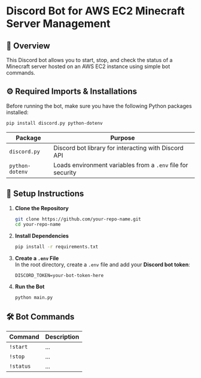 # **Discord Bot for AWS EC2 Minecraft Server Management**

## **📌 Overview**  
This Discord bot allows you to start, stop, and check the status of a Minecraft server hosted on an AWS EC2 instance using simple bot commands.  

## **⚙️ Required Imports & Installations**  
Before running the bot, make sure you have the following Python packages installed:  

```bash
pip install discord.py python-dotenv
```

| Package          | Purpose |
|-----------------|---------|
| `discord.py`    | Discord bot library for interacting with Discord API |
| `python-dotenv` | Loads environment variables from a `.env` file for security |

## **📂 Setup Instructions**  

1. **Clone the Repository**  
   ```bash
   git clone https://github.com/your-repo-name.git
   cd your-repo-name
   ```

2. **Install Dependencies**  
   ```bash
   pip install -r requirements.txt
   ```

3. **Create a `.env` File**  
   In the root directory, create a `.env` file and add your **Discord bot token**:  
   ```
   DISCORD_TOKEN=your-bot-token-here
   ```

4. **Run the Bot**  
   ```bash
   python main.py
   ```

## **🛠 Bot Commands**  
| Command | Description |
|---------|------------|
| `!start` | ... |
| `!stop` | ... |
| `!status` | ... |
